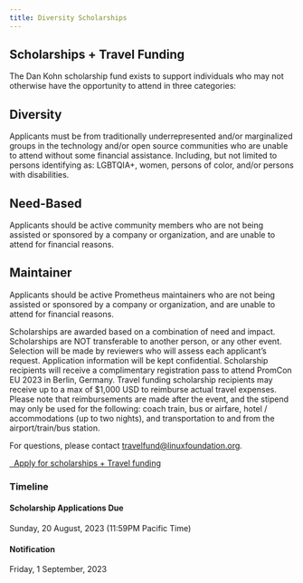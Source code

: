```yaml
---
title: Diversity Scholarships
---
```


## Scholarships + Travel Funding

The Dan Kohn scholarship fund exists to support individuals who may not otherwise have the opportunity to attend in three categories:

## Diversity

Applicants must be from traditionally underrepresented and/or marginalized groups in the technology and/or open source communities who are unable to attend without some financial assistance. Including, but not limited to persons identifying as: LGBTQIA+, women, persons of color, and/or persons with disabilities.

## Need-Based

Applicants should be active community members who are not being assisted or sponsored by a company or organization, and are unable to attend for financial reasons.

## Maintainer

Applicants should be active Prometheus maintainers who are not being assisted or sponsored by a company or organization, and are unable to attend for financial reasons.

Scholarships are awarded based on a combination of need and impact. Scholarships are NOT transferable to another person, or any other event. Selection will be made by reviewers who will assess each applicant’s request. Application information will be kept confidential.
Scholarship recipients will receive a complimentary registration pass to attend PromCon EU 2023 in Berlin, Germany.
Travel funding scholarship recipients may receive up to a max of $1,000 USD to reimburse actual travel expenses. Please note that reimbursements are made after the event, and the stipend may only be used for the following: coach train, bus or airfare, hotel / accommodations (up to two nights), and transportation to and from the airport/train/bus station.

For questions, please contact <a href="mailto:travelfund@linuxfoundation.org">travelfund@linuxfoundation.org</a>.

<a class="btn btn-lg btn-default" href="https://www.surveymonkey.com/r/PromConEU23" target="_blank" role="button">
  <i class="fa fa-pen"></i>&nbsp;&nbsp;Apply for scholarships + Travel funding
</a>

### Timeline

#### Scholarship Applications Due

Sunday, 20 August, 2023 (11:59PM Pacific Time)

#### Notification

Friday, 1 September, 2023
